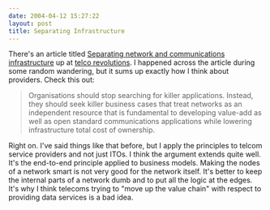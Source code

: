 ```yaml
---
date: 2004-04-12 15:27:22
layout: post
title: Separating Infrastructure
---
```


There's an article titled [Separating network and communications infrastructure](http://www.totaltele.com/telcorevolutions/bm5.shtml) up at [telco revolutions](http://www.totaltele.com/telcorevolutions/). I happened across the article during some random wandering, but it sums up exactly how I think about providers. Check this out:


> Organisations should stop searching for killer applications. Instead, they should seek killer business cases that treat networks as an independent resource that is fundamental to developing value-add as well as open standard communications applications while lowering infrastructure total cost of ownership.


Right on. I've said things like that before, but I apply the principles to telcom service providers and not just ITOs. I think the argument extends quite well. It's the end-to-end principle applied to business models. Making the nodes of a network smart is not very good for the network itself. It's better to keep the internal parts of a network dumb and to put all the logic at the edges. It's why I think telecoms trying to "move up the value chain" with respect to providing data services is a bad idea.
